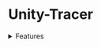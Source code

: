 # Unity-Tracer

<details><summary>Features</summary>
<p>

- [x] SBVH(CPU Build,GPU Traversal)
</p>
</details>
